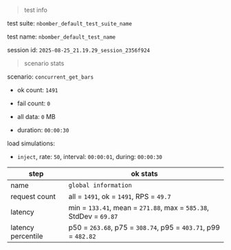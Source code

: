 > test info

test suite: `nbomber_default_test_suite_name`

test name: `nbomber_default_test_name`

session id: `2025-08-25_21.19.29_session_2356f924`

> scenario stats

scenario: `concurrent_get_bars`

  - ok count: `1491`

  - fail count: `0`

  - all data: `0` MB

  - duration: `00:00:30`

load simulations:

  - `inject`, rate: `50`, interval: `00:00:01`, during: `00:00:30`

|step|ok stats|
|---|---|
|name|`global information`|
|request count|all = `1491`, ok = `1491`, RPS = `49.7`|
|latency|min = `133.41`, mean = `271.88`, max = `585.38`, StdDev = `69.87`|
|latency percentile|p50 = `263.68`, p75 = `308.74`, p95 = `403.71`, p99 = `482.82`|




